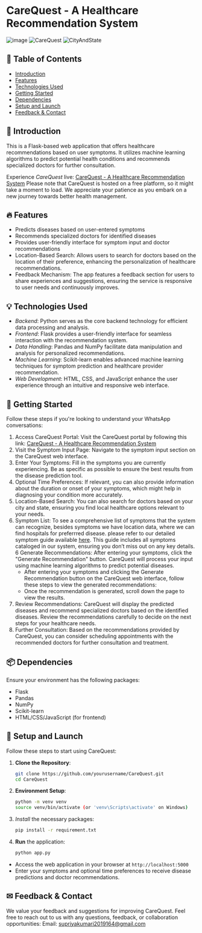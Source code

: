 # CareQuest - A Healthcare Recommendation System
![image](https://github.com/Supriyasingh22/CareQuest---A-HealthCare-Recommender-System/assets/111740123/4380abaf-84aa-4f69-84ba-dcdb59ef86c2)
![CareQuest](https://github.com/Supriyasingh22/CareQuest---A-HealthCare-Recommender-System/assets/111740123/f505d455-fd99-473f-8b81-90d1b8504405)
![CityAndState](https://github.com/Supriyasingh22/CareQuest---A-HealthCare-Recommender-System/assets/111740123/6d6514c2-a17c-4f24-a933-70bd902c0691)

## 📜 Table of Contents

- [Introduction](#-introduction)
- [Features](#-features)
- [Technologies Used](#-technologies-used)
- [Getting Started](#-getting-started)
- [Dependencies](#-dependencies)
- [Setup and Launch](#-setup-and-launch)
- [Feedback & Contact](#-feedback--contact)

## 🌟 Introduction

This is a Flask-based web application that offers healthcare recommendations based on user symptoms. It utilizes machine learning algorithms to predict potential health conditions and recommends specialized doctors for further consultation.

Experience *CareQuest* live: [CareQuest - A Healthcare Recommendation System](https://carequest-a-healthcare-recommender.onrender.com/)
Please note that CareQuest is hosted on a free platform, so it might take a moment to load. We appreciate your patience as you embark on a new journey towards better health management.

## 🔥 Features
- Predicts diseases based on user-entered symptoms
- Recommends specialized doctors for identified diseases
- Provides user-friendly interface for symptom input and doctor recommendations
- Location-Based Search: Allows users to search for doctors based on the location of their preference, enhancing the personalization of healthcare recommendations.
- Feedback Mechanism: The app features a feedback section for users to share experiences and suggestions, ensuring the service is responsive to user needs and continuously improves.

## 💡 Technologies Used

- *Backend*: Python serves as the core backend technology for efficient data processing and analysis.
- *Frontend*: Flask provides a user-friendly interface for seamless interaction with the recommendation system.
- *Data Handling*: Pandas and NumPy facilitate data manipulation and analysis for personalized recommendations.
- *Machine Learning*: Scikit-learn enables advanced machine learning techniques for symptom prediction and healthcare provider recommendation.
- *Web Development*: HTML, CSS, and JavaScript enhance the user experience through an intuitive and responsive web interface.

## 🚀 Getting Started

Follow these steps if you're looking to understand your WhatsApp conversations:

1. Access CareQuest Portal: Visit the CareQuest portal by following this link: [CareQuest - A Healthcare Recommendation System](https://carequest-a-healthcare-recommender.onrender.com/)
2. Visit the Symptom Input Page: Navigate to the symptom input section on the CareQuest web interface.
3. Enter Your Symptoms: Fill in the symptoms you are currently experiencing. Be as specific as possible to ensure the best results from the disease prediction tool.
4. Optional Time Preferences: If relevant, you can also provide information about the duration or onset of your symptoms, which might help in diagnosing your condition more accurately.
5. Location-Based Search: You can also search for doctors based on your city and state, ensuring you find local healthcare options relevant to your needs.
6. Symptom List: To see a comprehensive list of symptoms that the system can recognize, besides symptoms we have location data, where we can find hospitals for preferrred disease. please refer to our detailed symptom guide available [here](https://drive.google.com/file/d/1MsG4Iqc-_MrH__UOaw5AnM5nDs9q7h7I/view?usp=sharing). This guide includes all symptoms cataloged in our system, ensuring you don’t miss out on any key details.
6 Generate Recommendations: After entering your symptoms, click the "Generate Recommendation" button. CareQuest will process your input using machine learning algorithms to predict potential diseases.
   - After entering your symptoms and clicking the Generate Recommendation button on the CareQuest web interface, follow these steps to view the generated recommendations:
   - Once the recommendation is generated, scroll down the page to view the results.
7. Review Recommendations: CareQuest will display the predicted diseases and recommend specialized doctors based on the identified diseases. Review the recommendations carefully to decide on the next steps for your healthcare needs.
8. Further Consultation: Based on the recommendations provided by CareQuest, you can consider scheduling appointments with the recommended doctors for further consultation and treatment.

## 📦 Dependencies

Ensure your environment has the following packages:

- Flask
- Pandas
- NumPy
- Scikit-learn
- HTML/CSS/JavaScript (for frontend)

## 💼 Setup and Launch

Follow these steps to start using CareQuest:

1. **Clone the Repository**:
   ```bash
   git clone https://github.com/yourusername/CareQuest.git
   cd CareQuest
2. **Environment Setup**:
    ```bash
   python -m venv venv
   source venv/bin/activate (or 'venv\Scripts\activate' on Windows)
3. *Install* the necessary packages:
    ```bash
   pip install -r requirement.txt
4. **Run** the application:
   ```bash
   python app.py

- Access the web application in your browser at `http://localhost:5000`
- Enter your symptoms and optional time preferences to receive disease predictions and doctor recommendations.

## ✉ Feedback & Contact
We value your feedback and suggestions for improving CareQuest. Feel free to reach out to us with any questions, feedback, or collaboration opportunities:
Email: supriyakumari2019164@gmail.com

